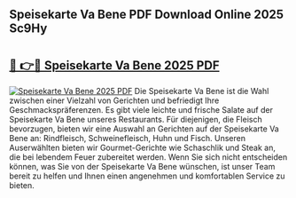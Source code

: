 ## Speisekarte Va Bene PDF Download Online 2025 Sc9Hy

# <h2><a href="http://gca9goq.nevu.top/?p=Speisekarte+Va+Bene">🔗 👉🔴 Speisekarte Va Bene 2025 PDF</a></h2>

[![Speisekarte Va Bene 2025 PDF](https://i.imgur.com/dBaPXMq.png)](http://gca9goq.nevu.top/?p=Speisekarte+Va+Bene)
Die Speisekarte Va Bene ist die Wahl zwischen einer Vielzahl von Gerichten und befriedigt Ihre Geschmackspräferenzen. Es gibt viele leichte und frische Salate auf der Speisekarte Va Bene unseres Restaurants. Für diejenigen, die Fleisch bevorzugen, bieten wir eine Auswahl an Gerichten auf der Speisekarte Va Bene an: Rindfleisch, Schweinefleisch, Huhn und Fisch. Unseren Auserwählten bieten wir Gourmet-Gerichte wie Schaschlik und Steak an, die bei lebendem Feuer zubereitet werden. Wenn Sie sich nicht entscheiden können, was Sie von der Speisekarte Va Bene wünschen, ist unser Team bereit zu helfen und Ihnen einen angenehmen und komfortablen Service zu bieten.
